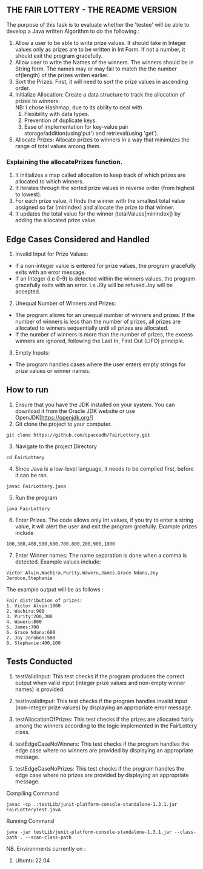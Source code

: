 ## THE FAIR LOTTERY - THE README VERSION

The purpose of this task is to evaluate whether the 'testee' will be able to develop a Java written Algorithm to do the following : 

1. Allow a user to be able to write prize values. It should take in Integer values only as prizes are to be written in Int Form. If not a number, it should exit the program gracefully.
2. Allow user to write the Names of the winners. The winners should be in String form. The names may or may fail to match the the number of(length) of the prizes writen earlier.
3. Sort the Prizes: First, it will need to sort the prize values in ascending order.
4. Initialize Allocation: Create a data structure to track the allocation of prizes to winners.  
NB: I chose Hashmap, due to its ability to deal with
    1. Flexibility with data types.
    2. Prevention of duplicate keys.
    3. Ease of implementation for key-value pair storage/addition(using'put') and retrieval(using 'get').
5. Allocate Prizes: Allocate prizes to winners in a way that minimizes the range of total values among them.

### Explaining the allocatePrizes function.

1. It initializes a map called allocation to keep track of which prizes are allocated to which winners.
2. It iterates through the sorted prize values in reverse order (from highest to lowest).
3. For each prize value, it finds the winner with the smallest total value assigned so far (minIndex) and allocate the prize to that winner.
4. It updates the total value for the winner (totalValues[minIndex]) by adding the allocated prize value.

## Edge Cases Considered and Handled
1. Invalid Input for Prize Values:
- If a non-integer value is entered for prize values, the program gracefully exits with an error message.
- If an Integer (i.e 0-9) is detected within the winners values, the program gracefully exits with an error. I.e J9y will be refused.Joy will be accepted.

2. Unequal Number of Winners and Prizes:
- The program allows for an unequal number of winners and prizes. If the number of winners is less than the number of prizes, all prizes are allocated to winners sequentially until all prizes are allocated.
- If the number of winners is more than the number of prizes, the excess winners are ignored, following the Last In, First Out (LIFO) principle.

3. Empty Inputs: 
- The program handles cases where the user enters empty strings for prize values or winner names.


## How to run

1. Ensure that you have the JDK installed on your system. You can download it from the Oracle JDK website or use OpenJDK[https://openjdk.org/]
2. Git clone the project to your computer.
```copy
git clone https://github.com/spaceadh/FairLottery.git
```
3. Navigate to the project Directory
```copy
cd FairLottery
```
4. Since Java is a low-level language, it needs to be compiled first, before it can be ran.
```copy
javac FairLottery.java
```
5. Run the program
```copy
java FairLottery
```
6. Enter Prizes. The code allows only Int values, if you try to enter a string value, it will alert the user and exit the program grcefully. Example prizes include
```copy
100,300,400,500,600,700,800,200,900,1000
``` 
7. Enter Winner names: The name separation is done when a comma is detected. Example values include: 
```copy
Victor Alvin,Wachira,Purity,Waweru,James,Grace Ndanu,Joy Jerobon,Stephanie
```

The example output will be as follows : 
```
Fair distribution of prizes:
1. Victor Alvin:1000
2. Wachira:900
3. Purity:200,300
4. Waweru:800
5. James:700
6. Grace Ndanu:600
7. Joy Jerobon:500
8. Stephanie:400,100
```

## Tests Conducted
1. testValidInput: This test checks if the program produces the correct output when valid input (integer prize values and non-empty winner names) is provided.

2. testInvalidInput: This test checks if the program handles invalid input (non-integer prize values) by displaying an appropriate error message.

3. testAllocationOfPrizes: This test checks if the prizes are allocated fairly among the winners according to the logic implemented in the FairLottery class.

4. testEdgeCaseNoWinners: This test checks if the program handles the edge case where no winners are provided by displaying an appropriate message.

5. testEdgeCaseNoPrizes: This test checks if the program handles the edge case where no prizes are provided by displaying an appropriate message.

Compiling Command
```
javac -cp .:testLib/junit-platform-console-standalone-1.3.1.jar FairLotteryTest.java
```

Running Command
```
java -jar testLib/junit-platform-console-standalone-1.3.1.jar --class-path . --scan-class-path
```


NB. Environments currently on :
1. Ubuntu 22.04
